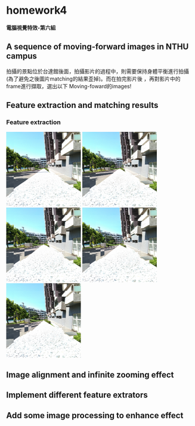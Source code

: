 # homework4
  
**電腦視覺特效-第六組**  
  
##  A sequence of moving-forward images in NTHU campus
拍攝的景點位於台達館後面，拍攝影片的過程中，則需要保持身體平衡進行拍攝(為了避免之後圖片matching的結果歪掉)。而在拍完影片後
，再對影片中的frame進行擷取，選出以下 Moving-foward的images!

## Feature extraction and matching results

### Feature extraction
<img src="https://github.com/TingWeiHuang22/homework4/blob/master/picture/ORB/combine1.jpg" width="200" height="200">
<img src="https://github.com/TingWeiHuang22/homework4/blob/master/picture/ORB/combine2.jpg" width="200" height="200">
<img src="https://github.com/TingWeiHuang22/homework4/blob/master/picture/ORB/combine3.jpg" width="200" height="200">
<img src="https://github.com/TingWeiHuang22/homework4/blob/master/picture/ORB/combine4.jpg" width="200" height="200">
<img src="https://github.com/TingWeiHuang22/homework4/blob/master/picture/ORB/combine5.jpg" width="200" height="200">

## Image alignment and infinite zooming effect

## Implement different feature extrators

## Add some image processing to enhance effect
